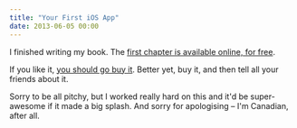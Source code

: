 ```yaml
---
title: "Your First iOS App"
date: 2013-06-05 00:00
---
```


<p>I finished writing my book. The <a href="http://yourfirstiosapp.com">first chapter is available online, for free</a>.</p>

<p>If you like it, <a href="https://leanpub.com/your-first-ios-app/">you should go buy it</a>. Better yet, buy it, and then tell all your friends about it. </p>

<p>Sorry to be all pitchy, but I worked really hard on this and it'd be super-awesome if it made a big splash. And sorry for apologising – I'm Canadian, after all. </p>

<!-- more -->

